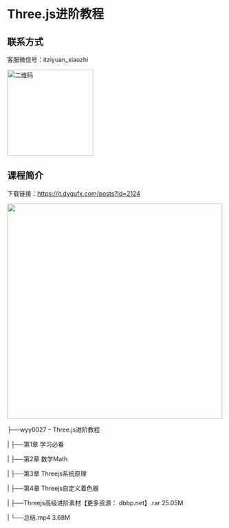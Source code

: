 # Three.js进阶教程

## 联系方式

客服微信号：itziyuan_xiaozhi

<img src="https://ziyuanyun.oss-cn-guangzhou.aliyuncs.com/common/20240614073449/666b82192834a.jpg" width="200" height="200" alt="二维码">

## 课程简介

下载链接：https://it.dyqufx.com/posts?id=2124

<img src="https://ziyuanyun.oss-cn-guangzhou.aliyuncs.com/yun/20240515183654/664490466bbe8.jpg" width="500" alt="">

  ├──wyy0027 &#8211; Three.js进阶教程

 | ├──第1章 学习必看

 | ├──第2章 数学Math

 | ├──第3章 Threejs系统原理

 | ├──第4章 Threejs自定义着色器

 | ├──Threejs高级进阶素材【更多资源： dbbp.net】.rar 25.05M

 | └──总结.mp4 3.68M

  